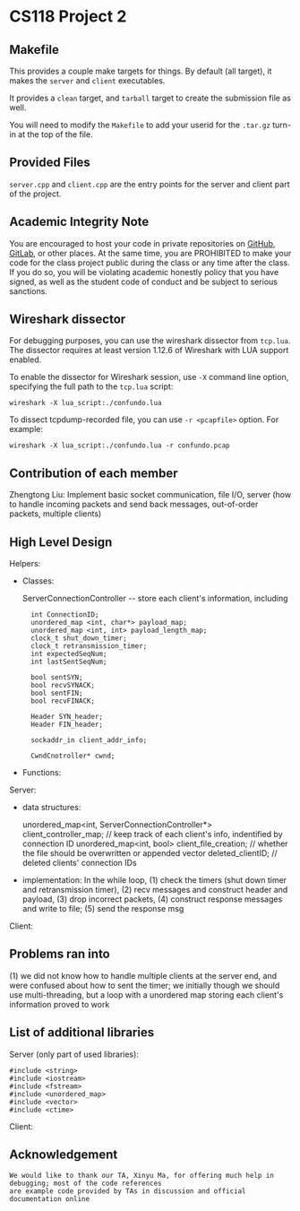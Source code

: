 # CS118 Project 2

## Makefile

This provides a couple make targets for things.
By default (all target), it makes the `server` and `client` executables.

It provides a `clean` target, and `tarball` target to create the submission file as well.

You will need to modify the `Makefile` to add your userid for the `.tar.gz` turn-in at the top of the file.

## Provided Files

`server.cpp` and `client.cpp` are the entry points for the server and client part of the project.

## Academic Integrity Note

You are encouraged to host your code in private repositories on [GitHub](https://github.com/), [GitLab](https://gitlab.com), or other places.  At the same time, you are PROHIBITED to make your code for the class project public during the class or any time after the class.  If you do so, you will be violating academic honestly policy that you have signed, as well as the student code of conduct and be subject to serious sanctions.

## Wireshark dissector

For debugging purposes, you can use the wireshark dissector from `tcp.lua`. The dissector requires
at least version 1.12.6 of Wireshark with LUA support enabled.

To enable the dissector for Wireshark session, use `-X` command line option, specifying the full
path to the `tcp.lua` script:

    wireshark -X lua_script:./confundo.lua

To dissect tcpdump-recorded file, you can use `-r <pcapfile>` option. For example:

    wireshark -X lua_script:./confundo.lua -r confundo.pcap

## Contribution of each member

Zhengtong Liu: Implement basic socket communication, file I/O, server (how to handle incoming packets and send back messages, out-of-order packets, multiple clients)

## High Level Design

Helpers:

* Classes:

    ServerConnectionController -- store each client's information, including 

        int ConnectionID;
		unordered_map <int, char*> payload_map;
		unordered_map <int, int> payload_length_map;
		clock_t shut_down_timer;
		clock_t retransmission_timer;
		int expectedSeqNum;
		int lastSentSeqNum;

		bool sentSYN;
		bool recvSYNACK;
		bool sentFIN;
		bool recvFINACK;

		Header SYN_header;
		Header FIN_header;

		sockaddr_in client_addr_info;

		CwndCnotroller* cwnd;

    

* Functions:



Server: 

* data structures: 	
    
    unordered_map<int, ServerConnectionController*> client_controller_map; // keep track of each client's info, indentified by connection ID
	unordered_map<int, bool> client_file_creation; // whether the file should be overwritten or appended
	vector<int> deleted_clientID; // deleted clients' connection IDs

* implementation:
    In the while loop, (1) check the timers (shut down timer and retransmission timer), (2) recv messages and construct header and payload,
    (3) drop incorrect packets, (4) construct response messages and write to file; (5) send the response msg


Client: 


## Problems ran into

(1) we did not know how to handle multiple clients at the server end, and were confused about how to sent the timer; we initially though 
we should use multi-threading, but a loop with a unordered map storing each client's information proved to work


## List of additional libraries

Server (only part of used libraries):

    #include <string>
    #include <iostream>
    #include <fstream>
    #include <unordered_map>
    #include <vector>
    #include <ctime>

Client:


## Acknowledgement

    We would like to thank our TA, Xinyu Ma, for offering much help in debugging; most of the code references
    are example code provided by TAs in discussion and official documentation online
